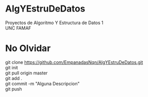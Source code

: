 # AlgYEstruDeDatos
Proyectos de Algoritmo Y Estructura de Datos 1  
UNC FAMAF

# No Olvidar
git clone https://github.com/EmpanadasNqn/AlgYEstruDeDatos.git  
git init  
git pull origin master  
git add .  
git commit -m "Alguna Descripcion"  
git push  
